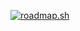 [![roadmap.sh](https://roadmap.sh/card/tall/68c959d7241c4d0923889bfe?variant=dark&roadmaps=%2Cdevops%2Cdocker%2Cgit-github)](https://roadmap.sh/u/aikain)
